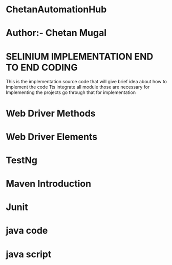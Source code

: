 # ChetanAutomationHub
# Author:- Chetan Mugal
# SELINIUM IMPLEMENTATION END TO END CODING
This is the implementation source code that will give brief idea about how to implement the code
Tts integrate all module those are necessary for Implementing the projects go through that for implementation
# Web Driver Methods 
# Web Driver Elements
# TestNg
# Maven Introduction
# Junit
# java code
# java script
